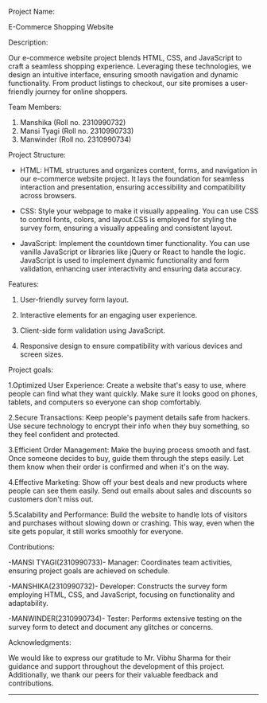 Project Name:

E-Commerce Shopping Website

Description:

Our e-commerce website project blends HTML, CSS, and JavaScript to craft a seamless shopping experience. Leveraging these technologies, we design an intuitive interface, ensuring smooth navigation and dynamic functionality. From product listings to checkout, our site promises a user-friendly journey for online shoppers.

Team Members:

1. Manshika    (Roll no. 2310990732)
2. Mansi Tyagi (Roll no. 2310990733)
3. Manwinder   (Roll no. 2310990734)

Project Structure:

- HTML:
HTML structures and organizes content, forms, and navigation in our e-commerce website project. It lays the foundation for seamless interaction and presentation, ensuring accessibility and compatibility across browsers.

- CSS:
Style your webpage to make it visually appealing. You can use CSS to control fonts, colors, and layout.CSS is employed for styling the survey form, ensuring a visually appealing and consistent layout.

- JavaScript:
Implement the countdown timer functionality. You can use vanilla JavaScript or libraries like jQuery or React to handle the logic. JavaScript is used to implement dynamic functionality and form validation, enhancing user interactivity and ensuring data accuracy.

Features:

1. User-friendly survey form layout.

2. Interactive elements for an engaging user experience.

3. Client-side form validation using JavaScript.

4. Responsive design to ensure compatibility with various devices and screen sizes.

Project goals:

1.Optimized User Experience:
Create a website that's easy to use, where people can find what they want quickly. Make sure it looks good on phones, tablets, and computers so everyone can shop comfortably.

2.Secure Transactions:
Keep people's payment details safe from hackers. Use secure technology to encrypt their info when they buy something, so they feel confident and protected.

3.Efficient Order Management:
Make the buying process smooth and fast. Once someone decides to buy, guide them through the steps easily. Let them know when their order is confirmed and when it's on the way.

4.Effective Marketing:
Show off your best deals and new products where people can see them easily. Send out emails about sales and discounts so customers don't miss out.

5.Scalability and Performance:
Build the website to handle lots of visitors and purchases without slowing down or crashing. This way, even when the site gets popular, it still works smoothly for everyone.

Contributions:

-MANSI TYAGI(2310990733)- Manager: Coordinates team activities, ensuring project goals are achieved on schedule.

-MANSHIKA(2310990732)- Developer: Constructs the survey form employing HTML, CSS, and JavaScript, focusing on functionality and adaptability.

-MANWINDER(2310990734)- Tester: Performs extensive testing on the survey form to detect and document any glitches or concerns.

Acknowledgments:

We would like to express our gratitude to Mr. Vibhu Sharma for their guidance and support throughout the development of this project. Additionally, we thank our peers for their valuable feedback and contributions.

---------------------------------------------------------------------------------
